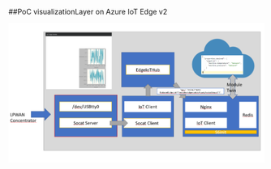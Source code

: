 ##PoC visualizationLayer on Azure IoT Edge v2

![alt text](https://github.com/uneidel/edgetral/blob/master/architecture.PNG "Architecture")

